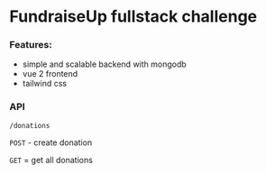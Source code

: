 # FundraiseUp fullstack challenge

### Features:

- simple and scalable backend with mongodb
- vue 2 frontend
- tailwind css


### API

```
/donations
```

`POST` - create donation

`GET` = get all donations